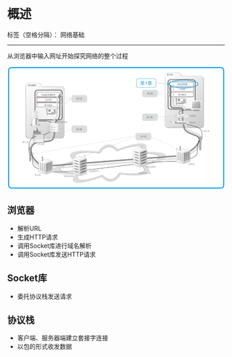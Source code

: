 # 概述

标签（空格分隔）： 网络基础

---

从浏览器中输入网址开始探究网络的整个过程

![网络图](https://raw.githubusercontent.com/wchaochao/images/master/gitbook-network-base/network-procedure.png)

## 浏览器

* 解析URL
* 生成HTTP请求
* 调用Socket库进行域名解析
* 调用Socket库发送HTTP请求

## Socket库

* 委托协议栈发送请求

## 协议栈

* 客户端、服务器端建立套接字连接
* 以包的形式收发数据
